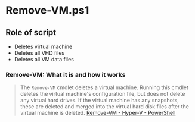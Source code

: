 # Remove-VM.ps1

## Role of script

- Deletes virtual machine
- Deletes all VHD files
- Deletes all VM data files

### Remove-VM: What it is and how it works
>
> The `Remove-VM` cmdlet deletes a virtual machine. Running this cmdlet deletes the virtual machine's configuration file, but does not delete any virtual hard drives. If the virtual machine has any snapshots, these are deleted and merged into the virtual hard disk files after the virtual machine is deleted. [Remove-VM - Hyper-V - PowerShell](https://learn.microsoft.com/en-us/powershell/module/hyper-v/remove-vm?view=windowsserver2022-ps)
